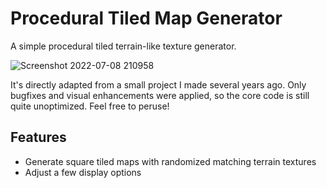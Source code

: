 # Procedural Tiled Map Generator
A simple procedural tiled terrain-like texture generator.  

![Screenshot 2022-07-08 210958](https://user-images.githubusercontent.com/43908636/178086348-64a22b2f-f872-4b70-baba-485485134305.jpg)

It's directly adapted from a small project I made several years ago.
Only bugfixes and visual enhancements were applied, so the core code is still quite unoptimized. Feel free to peruse!

## Features
- Generate square tiled maps with randomized matching terrain textures
- Adjust a few display options